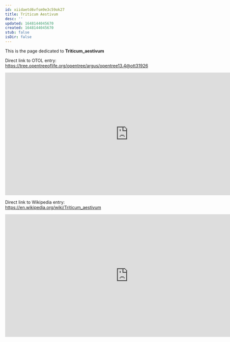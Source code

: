 ```yaml
---
id: xiidaetd6vfsm9e3c59ok27
title: Triticum Aestivum
desc: ''
updated: 1648144045670
created: 1648144045670
stub: false
isDir: false
---
```

This is the page dedicated to **Triticum_aestivum**


Direct link to OTOL entry: https://tree.opentreeoflife.org/opentree/argus/opentree13.4@ott31926



<html>
    <body>
    <iframe src="https://tree.opentreeoflife.org/opentree/argus/opentree13.4@ott31926"
    width="800" height="400" frameborder="0" allowfullscreen> </iframe>
    </body>
</html>
    


Direct link to Wikipedia entry: https://en.wikipedia.org/wiki/Triticum_aestivum



<html>
    <body>
    <iframe src="https://en.wikipedia.org/wiki/Triticum_aestivum"
    width="800" height="400" frameborder="0" allowfullscreen> </iframe>
    </body>
</html>
    
